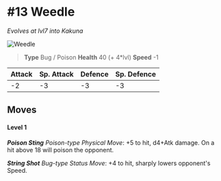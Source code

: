 # #13 Weedle
*Evolves at lvl7 into Kakuna*

![Weedle](https://img.pokemondb.net/sprites/home/normal/1x/weedle.png)

> **Type** Bug / Poison
> **Health** 40 (+ 4\*lvl)
> **Speed** -1

| Attack | Sp. Attack | Defence | Sp. Defence |
| ------ | ---------- | ------- | ----------- |
| -2 | -3 | -3 | -3 |

## Moves
#### Level 1

***Poison Sting** Poison-type Physical Move*: +5 to hit, d4+Atk damage. On a hit above 18 will poison the opponent.

***String Shot** Bug-type Status Move*: +4 to hit, sharply lowers opponent's Speed.

